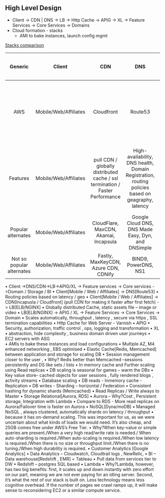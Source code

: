## High Level Design
*  Client -> CDN | DNS -> LB -> Http Cache -> APIG -> XL -> Feature Services -> Core Services -> Domains
  * Cloud formation - stacks
    * AMI to bake instances, launch config mgmt

[Stacks comparison](https://stackshare.io/categories)

|  Generic 	| Client | CDN | DNS | LB | Http Cache | APIG | XL | Feature Services / Application tier | Core Services | Domains | Analytics | 
|:-:  |:-:  |:-:  |:-:  | :-:  |:-:  |:-:  |:-:  | :-:  |:-:  |:-:  |:-:  |
| AWS | Mobile/Web/Affiliates | Cloudfront | Route53 | ELB | Varnish | APIG | XL |  Services - Integration [Step Fns, SNS, SQS, SES, EventBridge] Compute [λ, EC2] Storage[S3, EBS, EFS]| Elastic In Memory Cache [Redis] Data Tier[RDS, Aurora, DynamoDB] Containers[ECS,EKS,Fargate] | DW[Redshift] ETL[EMR, Glue] |CloudWatch, CloudTrail, Quicksight | 
| Features | Mobile/Web/Affiliates | pull CDN / globally distributed cache / ssl termination / Faster Performance | High-availability, DNS health, Domain Registration, routing policies based on geagraphy, latency | High availability, reverse proxy server, mail proxy server, TLS termination, Operational monitoring. | caching HTTP reverse proxy | routing policies, traffic control, auth, access control, monitoring, API version management. | aggregated features, map user journey, transformation, Scalability   | Application tier Lambda / SNS / SQS / Kinesis | Redis[fully managed, automated DR, store session persistently , faster failover]Aurora[persistence storage, integration with λ, Cost] RDS [MySQL, Postgres, SQLServer] DynamoDB[Managed NoSQL, always clustered, automatic shards on latency / throughput] | Redshift[PostgresSQL based]  EMR Glue[Data Catalog]| |
| Popular alternates | Mobile/Web/Affiliates | CloudFlare, MaxCDN, Akamai, Incapsula | Google Cloud DNS, DNS Made Easy, Dyn, and DNSimple  | NGiNX, HAProxy, Traefik, Envoy, DigitalOcean | Apache Traffic Server, Squid | KONG,  | XL | Application tier Lambda / SNS / SQS / Kinesis | Data Tier- RDS / Aurora / DynamoDB | Redshift + EMR |
| Not so popular alternates | Mobile/Web/Affiliates | Fastly, MaxKeyCDN, Azure CDN, CDNify | BIND9, PowerDNS, NS1 | GLBC, Fly, F5, Google Cloud, Seesaw | Section, Nuster | apigee, mulesoft, zuul | XL | Application tier Lambda / SNS / SQS / Kinesis | Elastic In Memory Cache[Memcached] | Redshift + EMR |Grafana, NewRelic, SumoLogic, Kibana |

•	Client ->DNS/CDN->LB->APIG/XL -> Feature services -> Core services ->Domain / Storage / BI 
 •	Client[Mobile / Web / Affiliates] -> DNS[Route53]
  •	Routing policies based on latency / geo
•	Client[Mobile / Web / Affiliates] ->  CDN[Incapusla / Cloudfront] (pull CDN for making it faster after first fetch) -> LB[ELB/NGINX] 
  •	Globally distributed Cache, static assets file – image or video
•	LB[ELB/NGINX] -> APIG / XL -> Feature Services -> Core Services -> Domain
  •	Scales automatically, throughput , latency , secure via https , SSL termination capabilities
  •	Http Cache for Web Server - Varnish
•	APIG
  •	Security, authorization, traffic control , ops, logging and transformation
•	XL 
  •	abstraction, hide complexity , business domain driven user journeys
•	EC2 servers with ASG  
  •	AMIs to bake these instances and load configurations 
  •	Multiple AZ, M4 enhanced networking , EBS optimised
•	Elastic Cache[Redis, Memcached] between application and storage for scaling DB 
  •	Session management closer to the user , 
  •	Why? Redis better than Memcached –sessions persistently and DS like sets / lists
  •	In memory cache  and Further scaling using Read replicas 
•	DB scaling is seasonal for games – warm the DBs 
  •	Key value store- cached objects for user sessions , fully rendered blogs , activity streams
•	Database scaling 
  •	DB reads - Inmemory cache - Replication 
  •	DB writes - Sharding – horizontal / Federation
  •	Consistent hashing for dynamic shards (Memcached)
  •	Read Replicas / Write always to Master
•	Storage Relational[Aurora, RDS]
  •	Aurora – Why?Cost , Persistent storage, Integration with Lambda
  •	 Compare to RDS - More read replicas on Aurora/Failover time is faster on Aurora 
•	NoSQL[Dyna/moDB]
  •	Managed NoSQL , always clustered, automatically shards on latency / throughput
  •	because it has on-demand scaling. This was important for us, as we were uncertain about what kinds of loads we would need. It’s also cheap, and 25GB comes free under AWS’s Free Tier.
  •	Why?When key-value or simple queries are present./When a very high read/write rate is needed./ When auto-sharding is required./When auto-scaling is required./When low latency is required./When there is no size or throughput limit./When there is no tuning./When high durability is required.
•	Customer Analytics [Google Analytics] 
•	Data Analytics – Cloudwatch, Cloudtrail logs , NewRelic, 
•	BI – Data warehouse[Redshift , EMR] = Tableau 
  •	Pull data from services tier to DW
•	Redshift – postgres SQL based
•	Lambda 
  •	Why?Lambda, however, has two big benefits: first, it scales up and down instantly with zero effort on our part, meaning we are not ever paying for an idling server.
Second, it’s what the rest of our stack is built on. Less technology means less cognitive overhead. If the number of pages we crawl ramps up, it will make sense to reconsidering EC2 or a similar compute service.
